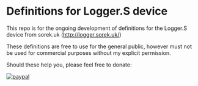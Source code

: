 # Definitions for Logger.S device

This repo is for the ongoing development of definitions for the Logger.S device from sorek.uk (http://logger.sorek.uk/)

These definitions are free to use for the general public, however must not be used for commercial purposes without my explicit permission.

Should these help you, please feel free to donate:

[![paypal](https://www.paypalobjects.com/en_US/i/btn/btn_donateCC_LG.gif)](https://www.paypal.com/donate?hosted_button_id=TFWBHH4WEEHAU)
